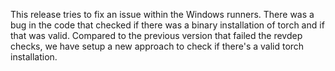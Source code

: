 This release tries to fix an issue within the Windows runners. There was a bug in the code that checked if there was a binary installation of torch and if that was valid. Compared to the previous version that failed the revdep checks, we have setup a new approach to check if there's a valid torch installation.
